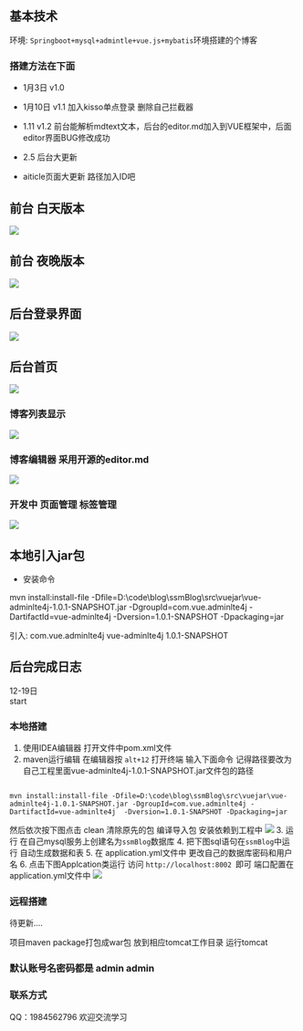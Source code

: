 
## 基本技术

环境: `Springboot+mysql+admintle+vue.js+mybatis`环境搭建的个博客

### 搭建方法在下面



- 1月3日  v1.0
- 1月10日 v1.1   加入kisso单点登录 删除自己拦截器
- 1.11   v1.2   前台能解析mdtext文本，后台的editor.md加入到VUE框架中，后面editor界面BUG修改成功
- 2.5 后台大更新

- aiticle页面大更新 路径加入ID吧
## 前台 白天版本


![](https://i.imgur.com/lL7KoN8.jpg)
## 前台 夜晚版本

![](https://i.imgur.com/Dhk0Mvl.jpg)
## 后台登录界面
 ![](https://i.imgur.com/axudahd.png)

## 后台首页
![](https://i.imgur.com/H3bdd0E.png)

### 博客列表显示
![](https://i.imgur.com/y5rueJm.jpg)

### 博客编辑器 采用开源的editor.md
![](https://i.imgur.com/zlX2im9.png)

### 开发中 页面管理 标签管理
![](https://i.imgur.com/naoKzqd.png)
## 本地引入jar包
- 安装命令


mvn install:install-file -Dfile=D:\code\blog\ssmBlog\src\vuejar\vue-adminlte4j-1.0.1-SNAPSHOT.jar -DgroupId=com.vue.adminlte4j -DartifactId=vue-adminlte4j  -Dversion=1.0.1-SNAPSHOT -Dpackaging=jar

引入:
	<dependency>
			<groupId>com.vue.adminlte4j</groupId>
			<artifactId>vue-adminlte4j</artifactId>
			<version>1.0.1-SNAPSHOT</version>
		</dependency>

## 后台完成日志
12-19日<br> start


### 本地搭建
1. 使用IDEA编辑器 打开文件中pom.xml文件
2. maven运行编辑 
在编辑器按 `alt+12` 打开终端 输入下面命令  记得路径要改为自己工程里面vue-adminlte4j-1.0.1-SNAPSHOT.jar文件包的路径
```

mvn install:install-file -Dfile=D:\code\blog\ssmBlog\src\vuejar\vue-adminlte4j-1.0.1-SNAPSHOT.jar -DgroupId=com.vue.adminlte4j -DartifactId=vue-adminlte4j  -Dversion=1.0.1-SNAPSHOT -Dpackaging=jar
```
然后依次按下图点击 clean 清除原先的包 编译导入包 安装依赖到工程中
![](https://i.imgur.com/p2XL4kj.jpg)
3. 运行 在自己mysql服务上创建名为`ssmBlog`数据库
4. 把下图sql语句在`ssmBlog`中运行 自动生成数据和表
5. 在 application.yml文件中 更改自己的数据库密码和用户名
6. 点击下图Applcation类运行  访问 `http://localhost:8002 `即可
端口配置在 application.yml文件中 
![](https://i.imgur.com/HWemR8y.jpg)
### 远程搭建
待更新....

项目maven package打包成war包 放到相应tomcat工作目录 运行tomcat
### 默认账号名密码都是 admin admin 

### 联系方式

QQ：1984562796 欢迎交流学习
